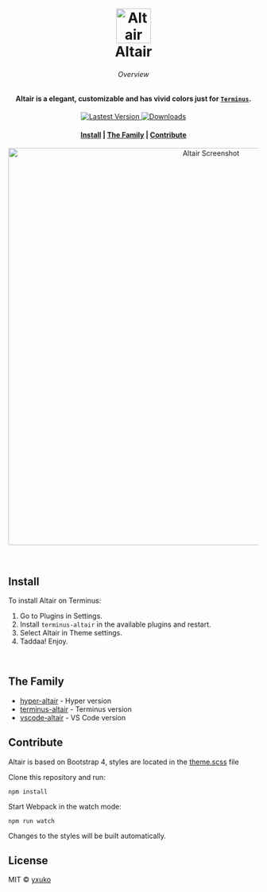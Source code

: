 <h1 align="center">
  <a href="https://github.com/yxuko/terminus-altair">
    <img alt="Altair" src="https://cdn.jsdelivr.net/gh/yxuko/terminus-altair@master/assets/logo.svg" width="70">
  </a>
  <br>Altair<br>
</h1>

<h6 align="center">Overview</h6>
<h4 align="center">
  Altair is a elegant, customizable and has vivid colors just for <a href="https://github.com/Eugeny/terminus" target="_blank"><code>Terminus</code></a>.
</h4>

<p align="center">
  <a href="https://www.npmjs.com/package/terminus-altair">
    <img src="https://img.shields.io/npm/v/terminus-altair/latest.svg?style=for-the-badge"
      alt="Lastest Version" />
  </a>
  <a href="https://www.npmjs.com/package/terminus-altair">
    <img src="https://img.shields.io/npm/dt/terminus-altair.svg?style=for-the-badge"
      alt="Downloads" />
  </a>
</p>

<div align="center">
  <h4>
    <a href="#install">Install</a> |
    <a href="#the-family">The Family</a> |
		<a href="#contribute">Contribute</a>
  </h4>
</div>


<p align="center">
  <img alt="Altair Screenshot" src="https://raw.githubusercontent.com/yxuko/terminus-altair/master/assets/screenshot.png" width="800">
</p>

<br>

## Install
To install Altair on Terminus:

1. Go to Plugins in Settings.
2. Install `terminus-altair` in the available plugins and restart.
3. Select Altair in Theme settings.
4. Taddaa! Enjoy.

<br>

## The Family

- [hyper-altair](https://github.com/yxuko/hyper-altair) - Hyper version
- [terminus-altair](https://github.com/yxuko/terminus-altair) - Terminus version
- [vscode-altair](https://github.com/yxuko/vscode-altair) - VS Code version

## Contribute

Altair is based on Bootstrap 4, styles are located in the [theme.scss](https://github.com/yxuko/terminus-altair/blob/master/src/theme.scss) file

Clone this repository and run:

```
npm install
```

Start Webpack in the watch mode:

```
npm run watch
```

Changes to the styles will be built automatically.

## License

MIT © [yxuko](https://github.com/yxuko)
